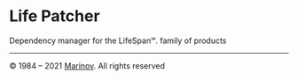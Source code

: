 # Life Patcher

Dependency manager for the LifeSpan℠. family of products

---

© 1984 – 2021 [Marinov](http://marinov.ml "Marinov"). All rights reserved

